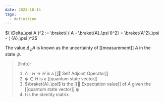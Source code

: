 ```yaml
---
date: 2023-10-14
tags:
  - definition
---
```

$( \Delta_\psi A )^2 := \braket{ ( A - \braket{A}_\psi I)^2} = \braket{A^2}_\psi - ( {A}_\psi )^2$

The value $\Delta_\psi A$ is known as the uncertainty of [[measurement]] $A$ in the state $\psi$.

>[!info]-
> 1. $A: H \rightarrow H$ is a [[📘 Self Adjoint Operator]]
> 2. $\psi \in H$ is a [[quantum state vector]]
> 3. $\braket{A}_\psi$ is the [[📘 Expectation value]] of $A$ given the [[quantum state vector]] $\psi$
> 4. $I$ is the identity matrix